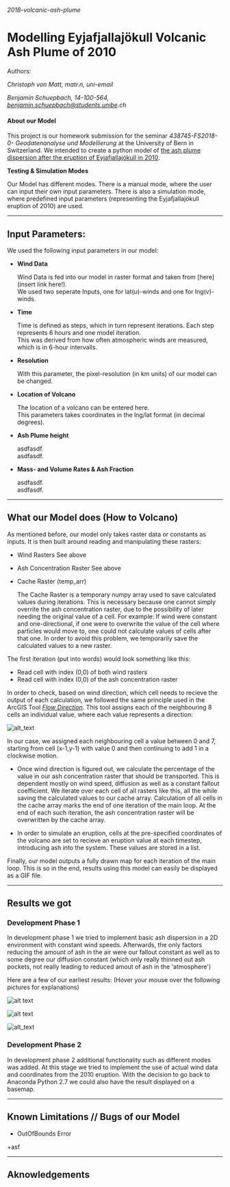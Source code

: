 *2018-volcanic-ash-plume*

# Modelling Eyjafjallajökull Volcanic Ash Plume of 2010

Authors:

_Christoph von Matt, matr.n, uni-email_

_Benjamin Schuepbach, 14-100-564, benjamin.schuepbach@students.unibe.ch_




#### About our Model

This project is our homework submission for the seminar  _438745-FS2018-0- Geodatenanalyse und Modellierung_ at the University of Bern in Switzerland. We intended to create a python model of [the ash plume dispersion after the eruption of Eyjafjallajökull in 2010](https://en.wikipedia.org/wiki/2010_eruptions_of_Eyjafjallaj%C3%B6kull).


**Testing & Simulation Modes**

Our Model has different modes. There is a manual mode, where the user can input their own input parameters. There is also a simulation mode, where predefined input parameters (representing the Eyjafjallajökull eruption of 2010) are used.


---


## Input Parameters:
We used the following input parameters in our model:


+ **Wind Data**

   Wind Data is fed into our model in raster format and taken from [here](insert link here!).  
   We used two seperate Inputs, one for lat(u)-winds and one for lng(v)-winds.  


+ **Time**

   Time is defined as steps, which in turn represent iterations. Each step represents 6 hours and one model iteration.  
   This was derived from how often atmospheric winds are measured, which is in 6-hour intervalls.  


+ **Resolution**

   With this parameter, the pixel-resolution (in km units) of our model can be changed.  


+ **Location of Volcano**

   The location of a volcano can be entered here.  
   This parameters takes coordinates in the lng/lat format (in decimal degrees).  


+ **Ash Plume height**

   asdfasdf.  
   asdfasdf.  

+ **Mass- and Volume Rates & Ash Fraction**

   asdfasdf.  
   asdfasdf.  


---


## What our Model does (How to Volcano)
As mentioned before, our model only takes raster data or constants as inputs. It is then built around reading and manipulating these rasters:

+ Wind Rasters
   See above
   
   
+ Ash Concentration Raster
   See above
   
   
+ Cache Raster (temp_arr)

   The Cache Raster is a temporary numpy array used to save calculated values during iterations. This is necessary because one cannot simply overrite the ash concentration raster, due to the possibility of later needing the original value of a cell. For example: If wind were constant and one-directional, if one were to overwrite the value of the cell where particles would move to, one could not calculate values of cells after that one. In order to avoid this problem, we temporarily save the calculated values to a new raster.


The first iteration (put into words) would look something like this:

+ Read cell with index (0,0) of both wind rasters
+ Read cell with index (0,0) of the ash concentration raster

In order to check, based on wind direction, which cell needs to recieve the output of each calculation, we followed the same principle used in the ArcGIS Tool [_Flow Direction_](http://desktop.arcgis.com/en/arcmap/10.3/tools/spatial-analyst-toolbox/how-flow-direction-works.htm). This tool assigns each of the neighbouring 8 cells an individual value, where each value represents a direction:


![alt_text](https://github.com/unibe-geodata-modelling/2018-volcanic-ash-plume/blob/master/mediaResources/readme_resources/flow_acc.JPG)


In our case, we assigned each neighbouring cell a value between 0 and 7, starting from cell (x-1,y-1) with value 0 and then continuing to add 1 in a clockwise motion.


+ Once wind direction is figured out, we calculate the percentage of the value in our ash concentration raster that should be
transported. This is dependent mostly on wind speed, diffusion as well as a constant fallout coefficient. We iterate over each cell
of all rasters like this, all the while saving the calculated values to our cache array. Calculation of all cells in the cache array
marks the end of one iteration of the main loop. At the end of each such iteration, the ash concentration raster will be overwritten
by the cache array. 

+ In order to simulate an eruption, cells at the pre-specified coordinates of the volcano are set to recieve an eruption value at each 
timestep, introducing ash into the system. These values are stored in a list.


Finally, our model outputs a fully drawn map for each iteration of the main loop. This is so in the end, results using this model can easily be displayed as a GIF file.


---


## Results we got


### Development Phase 1


In development phase 1 we tried to implement basic ash dispersion in a 2D environment with constant wind speeds. 
Afterwards, the only factors reducing the amount of ash in the air were our fallout constant as well as to some degree our 
diffusion constant (which only really thinned out ash pockets, not really leading to reduced amout of ash in the 'atmosphere')


Here are a few of our earliest results:
(Hover your mouse over the following pictures for explanations)

![alt text](https://github.com/unibe-geodata-modelling/2018-volcanic-ash-plume/blob/master/mediaResources/testruns_GIFs/test.gif "First implementation, only mass transport, no diffusion, no fallout")

![alt text](https://github.com/unibe-geodata-modelling/2018-volcanic-ash-plume/blob/master/mediaResources/testruns_GIFs/test_3.gif "Same as first one, although with 4 ash-source pixels instead of 1")

![alt_text](https://github.com/unibe-geodata-modelling/2018-volcanic-ash-plume/blob/master/mediaResources/testruns_GIFs/Ashplume2.gif "Ash plume with implemented diffusion- and fallout coefficients")


### Development Phase 2


In development phase 2 additional functionality such as different modes was added. At this stage we tried to implement the use of actual wind data and coordinates from the 2010 eruption. With the decision to go back to Anaconda Python 2.7 we could also have the result displayed on a basemap.

---


## Known Limitations // Bugs of our Model
+ OutOfBounds Error

+asf


---


## Aknowledgements






